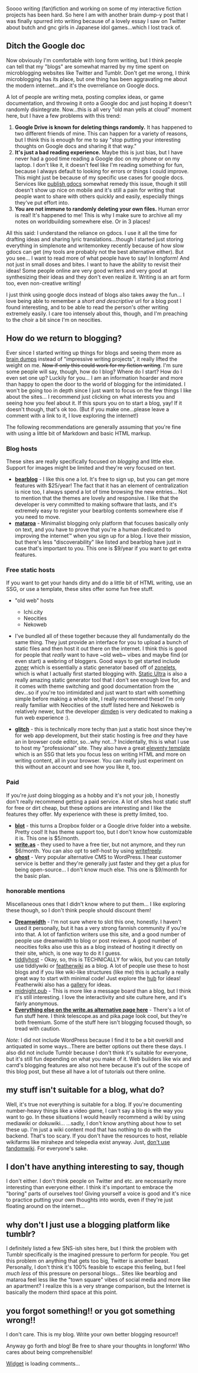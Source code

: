 Soooo writing (fan)fiction and working on some of my interactive fiction projects has been hard. So here I am with another brain dump-y post that I was finally spurred into writing because of a lovely essay I saw on Twitter about butch and gnc girls in Japanese idol games...which I lost track of.

## Ditch the Google doc

Now obviously I'm comfortable with long form writing, but I think people can tell that my "blogs" are somewhat marred by my time spent on microblogging websites like Twitter and Tumblr. Don't get me wrong, I think microblogging has its place, but one thing has been aggravating me about the modern internet...and it's the overreliance on Google docs.

A lot of people are writing meta, posting complex ideas, or game documentation, and throwing it onto a Google doc and just hoping it doesn't randomly disintegrate. Now...this is all very "old man yells at cloud" moment here, but I have a few problems with this trend:

1. **Google Drive is known for deleting things randomly.** It has happened to two different friends of mine. This can happen for a variety of reasons, but I think this is enough for me to say "stop putting your interesting thoughts on Google docs and sharing it that way."
2. **It's just a bad reading experience.** Maybe this is just bias, but I have never had a good time reading a Google doc on my phone or on my laptop. I don't like it, it doesn't feel like I'm reading something for fun, because I always default to looking for errors or things I could improve. This might just be because of my specific use cases for google docs. Services like [publish gdocs](https://gdocs.pub) somewhat remedy this issue, though it still doesn't show up nice on mobile and it's still a pain for writing that people want to share with others quickly and easily, especially things they've put effort into.
3. **You are not immune to randomly deleting your own files.** Human error is real! It's happened to me! This is why I make sure to archive all my notes on worldbuilding somewhere else. Or in 3 places!

All this said: I understand the reliance on gdocs. I use it all the time for drafting ideas and sharing lyric translations...though I started just storing everything in simplenote and writemonkey recently because of how slow gdocs can get (my tools are probably not the best alternative either). But you see... I want to read more of what people have to say! In longform! And not just in small doses and bites. I want to have the ability to revisit their ideas! Some people online are very good writers and very good at synthesizing their ideas and they don't even realize it. Writing is an art form too, even non-creative writing!

I just think using google docs instead of blogs also takes away the fun... I love being able to remember a *short and descriptive* url for a blog post I found interesting, and to be able to read the person's other writing extremely easily. I care too intensely about this, though, and I'm preaching to the choir a bit since I'm on neocities.

## How do we return to blogging?
Ever since I started writing up things for blogs and seeing them more as [brain dumps](https://btxx.org/posts/dump/) instead of "impressive writing projects", it really lifted the weight on me. ~~Now if only this could work for my fiction writing~~. I'm sure some people will say, though, how do I blog? Where do I start? How do I even set one up? Luckily for you... I am an information hoarder and more than happy to open the door to the world of blogging for the intimidated. I won't be going too in depth since I just want to focus on the few things I like about the sites... I recommend just clicking on what interests you and seeing how you feel about it. If this spurs you on to start a blog, yay! If it doesn't though, that's ok too. (But if you make one...please leave a comment with a link to it, I love exploring the internet!) 

The following recommendations are generally assuming that you're fine with using a little bit of Markdown and basic HTML markup.

### Blog hosts 
These sites are really specifically focused on *blogging* and little else. Support for images might be limited and they're very focused on text. 

- **[bearblog](https://bearblog.dev/)** - I like this one a lot. It's free to sign up, but you can get more features with $25/year! The fact that it has an element of centralization is nice too, I always spend a lot of time browsing the new entries... Not to mention that the themes are lovely and responsive. I like that the developer is very committed to making software that lasts, and it's extremely easy to register your bearblog contents somewhere else if you need to move.
- **[mataroa](https://mataroa.blog/)** - Minimalist blogging only platform that focuses basically only on text, and you have to prove that you're a human dedicated to improving the internet™ when you sign up for a blog. I love their mission, but there's less "discoverability" like listed and bearblog have just in case that's important to you. This one is $9/year if you want to get extra features.

### Free static hosts
If you want to get your hands dirty and do a little bit of HTML writing, use an SSG, or use a template, these sites offer some fun free stuff.

- "old web" hosts
    - Ichi.city
    - Neocities
    - Nekoweb
- I've bundled all of these together because they all fundamentally do the same thing. They just provide an interface for you to upload a bunch of static files and then host it out there on the internet. I think this is good for people that *really* want to have ~old web~ vibes and maybe find (or even start) a webring of bloggers. Good ways to get started include [zoner](https://ryantrawick.itch.io/zoner) which is essentially a static generator based off of [zonelets](https://zonelets.net/), which is what I actually first started blogging with. [Static Ultra](https://scott2.neocities.org/projects/static-ultra/getting-started) is also a really amazing static generator tool that I don't see enough love for, and it comes with theme switching and good documentation from the dev...so if you're too intimidated and just want to start with something simple before making a whole site, I really recommend these! I'm only really familiar with Neocities of the stuff listed here and Nekoweb is relatively newer, but the developer [dimden](https://dimden.dev) is very dedicated to making a fun web experience :).

- **[glitch](https://glitch.com/)** - this is technically more techy than just a static host since they're for web app development, but their static hosting is free *and* they have an in browser code editor, so...why not...? Incidentally, this is what I use to host my "professional" site. They also have a great [eleventy template](https://glitch.com/edit/#!/remix/glitch-hello-eleventy) which is an SSG that lets you focus less on writing HTML and more on writing content, all in your browser. You can really just experiment on this without an account and see how you like it, too.

### Paid

If you're *just* doing blogging as a hobby and it's not your job, I honestly don't really recommend getting a paid service. A lot of sites host static stuff for free or dirt cheap, but these options are interesting and I like the features they offer. My experience with these is pretty limited, too.

- **[blot](https://blot.im/)** - this turns a Dropbox folder or a Google drive folder into a website. Pretty cool! It has theme support too, but I don't know how customizable it is. This one is $5/month.
- **[write.as](https://write.as/)** - they used to have a free tier, but not anymore, and they run $6/month.  You can also opt to self-host by using [writefreely](https://writefreely.org/).
- **[ghost](https://ghost.org/)** - Very popular alternative CMS to WordPress. I hear customer service is better and they're generally just faster and they get a plus for being open-source... I don't know much else. This one is $9/month for the basic plan.

### honorable mentions

Miscellaneous ones that I didn't know where to put them... I like exploring these though, so I don't think people should discount them!

- **[Dreamwidth](http://dreamwidth.org/)** - I'm not sure where to slot this one, honestly. I haven't used it personally, but it has a very strong fannish community if you're into that. A lot of fanfiction writers use this site, and a good number of people use dreamwidth to blog or post reviews. A good number of neocities folks also use this as a blog instead of hosting it directly on their site, which, is one way to do it I guess.
- [tiddlyhost](https://tiddlyhost.com) - Okay, so, this is TECHNICALLY for wikis, but you can *totally* use tiddlywiki or [featherwiki](https://feather.wiki/) as a blog. A lot of people use these to host blogs and if you like wiki-like structures (like me) this is actually a really great way to start with minimal code! Just explore the [hub](https://tiddlyhost.com/hub) for ideas! Featherwiki also has a [gallery](https://feather.wiki/?page=gallery#extensions) for ideas.
- [midnight.pub](https://midnight.pub/) - This is more like a message board than a blog, but I think it's still interesting. I love the interactivity and site culture here, and it's fairly anonymous.
- **[Everything else on the write.as alternative page here](https://alternativeto.net/software/write-as/?p=9)** - There's a lot of fun stuff here. I think telescope.as and pika.page look cool, but they're both freemium. Some of the stuff here isn't blogging focused though, so tread with caution.

*Note:* I did not include WordPress because I find it to be a bit overkill and antiquated in some ways...There are better options out there these days. I also did not include Tumblr because I don't think it's suitable for everyone, but it's still fun depending on what you make of it. Web builders like wix and carrd's blogging features are also not here because it's out of the scope of this blog post, but these all have a lot of tutorials out there online.

## my stuff isn't suitable for a blog, what do?

Well, it's true not everything is suitable for a blog. If you're documenting number-heavy things like a video game, I can't say a blog is the way you want to go. In these situations I would heavily recommend a wiki by using mediawiki or dokuwiki... ...sadly, I don't know anything about how to set these up. I'm just a wiki content mod that has nothing to do with the backend. That's too scary. If you don't have the resources to host, reliable wikifarms like miraheze and telepedia exist anyway. Just, [don't use fandomwiki](https://www.youtube.com/watch?v=qcfuA_UAz3I). For everyone's sake.

## I don't have anything interesting to say, though

I don't either. I don't think people on Twitter and etc. are necessarily more interesting than everyone either. I think it's important to embrace the "boring" parts of ourselves too! Giving yourself a voice is good and it's nice to practice putting your own thoughts into words, even if they're just floating around on the internet...

## why don't I just use a blogging platform like tumblr?

I definitely listed a few SNS-ish sites here, but I think the problem with Tumblr specifically is the imagined pressure to perform for people. You get this problem on anything that gets too big, Twitter is another beast. Personally, I don't think it's 100% feasible to escape this feeling, but I feel *much less* of this pressure on personal blogs... Sites like bearblog and mataroa feel less like the "town square" vibes of social media and more like an apartment? I realize this is a very strange comparison, but the Internet is basically the modern third space at this point.

## you forgot something!! or you got something wrong!!
I don't care. This is my blog. Write your own better blogging resource!!

Anyway go forth and blog! Be free to share your thoughts in longform! Who cares about being comprehensible!

<!-- begin wwww.htmlcommentbox.com -->
 <div id="HCB_comment_box"><a href="http://www.htmlcommentbox.com">Widget</a> is loading comments...</div>
 <link rel="stylesheet" type="text/css" href="https://www.htmlcommentbox.com/static/skins/bootstrap/twitter-bootstrap.css?v=0" />
 <script type="text/javascript" id="hcb"> /*<!--*/ if(!window.hcb_user){hcb_user={};} (function(){var s=document.createElement("script"), l=hcb_user.PAGE || (""+window.location).replace(/'/g,"%27"), h="https://www.htmlcommentbox.com";s.setAttribute("type","text/javascript");s.setAttribute("src", h+"/jread?page="+encodeURIComponent(l).replace("+","%2B")+"&mod=%241%24wq1rdBcg%24w9eytFO%2FEemAy9dJweexS1"+"&opts=16798&num=10&ts=1736115230192");if (typeof s!="undefined") document.getElementsByTagName("head")[0].appendChild(s);})(); /*-->*/ </script>
<!-- end www.htmlcommentbox.com -->